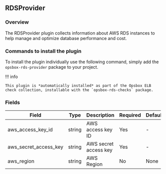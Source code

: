 ## RDSProvider

### Overview
The RDSProvider plugin collects information about AWS RDS instances to help manage and optimize database performance and cost.

### Commands to install the plugin
To install the plugin individually use the following command, simply add the `opsbox-rds-provider` package to your project.


!!! info

    This plugin is *automatically installed* as part of the Opsbox ELB check collection, installable with the `opsbox-rds-checks` package.


### Fields

| Field                  | Type   | Description                | Required | Default |
|------------------------|--------|----------------------------|----------|---------|
| aws_access_key_id      | string | AWS access key ID          | Yes      | -       |
| aws_secret_access_key  | string | AWS secret access key      | Yes      | -       |
| aws_region             | string | AWS Region                 | No       | None    |


